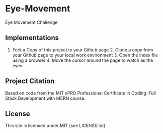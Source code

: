 # Eye-Movement
Eye Movement Challenge

## Implementations 
  1.	Fork a Copy of this project to your Github page
	2.	Clone a copy from your Github page to your local work environment
	3.	Open the index file using a browser
	4.  Move the cursor around the page to watch as the eyes 
  
## Project Citation
Based on code from the MIT xPRO Professional Certificate in Coding: Full Stack Development with MERN course.

## License
This site is licensed under MIT (see LICENSE.txt)
